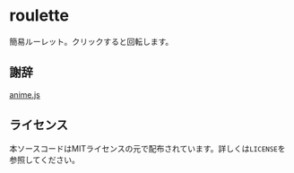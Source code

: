 # roulette

簡易ルーレット。クリックすると回転します。

謝辞
----
[anime.js](https://github.com/juliangarnier/anime)

ライセンス
----------
本ソースコードはMITライセンスの元で配布されています。詳しくは`LICENSE`を参照してください。
